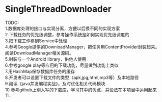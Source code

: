 SingleThreadDownloader
======================

TODO:<br>
1.数据库处理的接口与实现分离，方便以后换不同的实现方案<br>
2.下载任务的优先级调整，参考操作系统是如何实现优先级调度的<br>
3.把下载工作移到Service中处理<br>
4.参考Google提供的DownloadManager，把任务用ContentProvider封装起来。阅读DownloadManager相关源码。<br>
5.封装与一个Android library，供他人使用<br>
6.参考google play等应用的下载功能，尽量做到功能上类似<br>
7.用HashMap保存数据库任务的缓存<br>
8.开发者可以设置下载文件的类型（apk,jpg,html,mp3等）及本地路径<br>
9.阅读《java并发编程实战》，及时优化相关代码模块<br>
10.参考github上别人写的下载库，学习其中的优点，并设法在本项目中运用起来<br>
11.<br>

